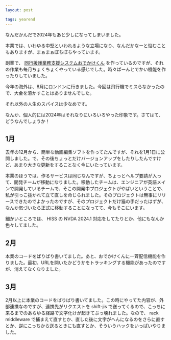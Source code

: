 ```yaml
---
layout: post

tags: yearend
---
```


なんだかんだで2024年もあと少しになってしまいました。

本業では、いわゆる中堅といわれるような立場になり、なんだかなーと悩むこともありますが、まぁまぁぼちぼちやっています。

副業で、 [同行援護業務支援システムおでかけくん](https://spot-lite.jp/odekakekun/) を作っているのですが、それの作業も毎月ちょくちょくやっている感じでした。時々ばーんとでかい機能を作ったりしていました。

今年の海外は、8月にロンドンに行きました。今回は飛行機でミスらなかったので、大金を溶かすことはありませんでした。

それ以外の人生のスパイスは少なめです。

なんか、個人的には2024年はそれなりにいろいろやった印象です。さてはて、どうなんでしょうか！

## 1月

去年の12月から、簡単な動画編集ソフトを作ってたんですが、それを1月1日に公開しました。で、その後ちょっとだけバージョンアップをしたりしたんですけど、あまり大きな更新をすることなく今にいたっています。

本業のほうでは、作るサービスは同じなんですが、ちょっとヘルプ要請が入って、開発チームが移動になりました。移動したチームは、エンジニアが英語メインで開発しているチームで、そこの開発中プロジェクトがやばいということで、私が引っこ抜かれて立て直しを命じられました。そのプロジェクトは無事にリリースできたのでよかったのですが、そのプロジェクトだけ猫の手だったはずが、なんか気づいたら正式に移動することになってて、今もそこにいます。

細かいところでは、 HISS の NVDA 2024.1 対応をしてたりとか、他にもなんか色々してました。

## 2月

本業のコードをばりばり書いてました。あと、おでかけくんに一斉配信機能を作りました。最初、URLを開いたかどうかをトラッキングする機能があったのですが、消えてなくなりました。

## 3月

2月以上に本業のコードをばりばり書いてました。この時にやってた内容が、外部連携なのですが、連携先がリクエストを shift-jis で送ってくるので、こっちに来るまでのあらゆる経路で文字化けが起きてぶっ壊れました。なので、 rack middleware で捕まえて直すとか、直した後に文字がへんになるのをさらに直すとか、逆にこっちから送るときにも直すとか、そういうハックをいっぱいやりました。


